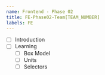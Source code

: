 ```yaml
---
name: Frontend - Phase 02
title: FE-Phase02-Team[TEAM_NUMBER]
labels: FE
---
```


-   [ ] Introduction
-   [ ] Learning
    -   [ ] Box Model
    -   [ ] Units
    -   [ ] Selectors
